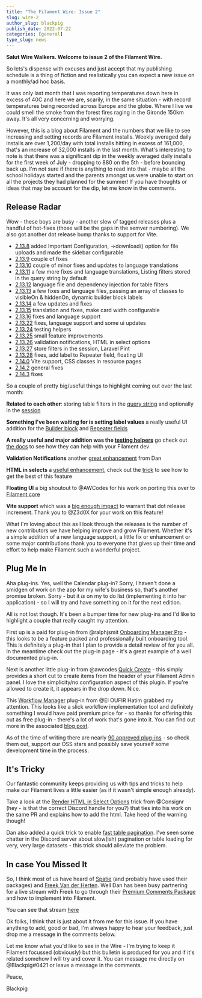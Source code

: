 ```yaml
---
title: "The Filament Wire: Issue 2"
slug: wire-2
author_slug: blackpig
publish_date: 2022-07-22
categories: [general]
type_slug: news
---
```


**Salut Wire Walkers. Welcome to issue 2 of the Filament Wire.**

So lets's dispense with excuses and just accept that my publishing schedule is a thing of fiction and realistically you can expect a new issue on a monthly/ad hoc basis.

It was only last month that I was reporting temperatures down here in excess of 40C and here we are, scarily, in the same situation - with record temperatures being recorded across Europe and the globe.  Where I live we could smell the smoke from the forest fires raging in the Gironde 150km away. It's all very concerning and worrying.

However, this is a blog about Filament and the numbers that we like to see increasing and setting records are Filament installs.  Weekly averaged daily installs are over 1,200/day with total installs hitting in excess of 161,000, that's an increase of 32,000 installs in the last month. What's interesting to note is that there was a significant dip in the weekly averaged daily installs for the first week of July - dropping  to 880 on the 5th - before bouncing back up.  I'm not sure if there is anything to read into that - maybe all the school holidays started and the parents amongst us were unable to start on all the projects they had planned for the summer!  If you have thoughts or ideas that may be account for the dip, let me know in the comments.

## Release Radar
Wow - these boys are busy - another slew of tagged releases plus a handful of hot-fixes (those will be the gaps in the semver numbering). We also got another dot release bump thanks to support for Vite.

- [2.13.8](https://github.com/laravel-filament/filament/releases/tag/v2.13.8) added Important Configuration, ->download() option for file uploads and made the sidebar configurable
- [2.13.9](https://github.com/laravel-filament/filament/releases/tag/v2.13.9) couple of fixes
- [2.13.10](https://github.com/laravel-filament/filament/releases/tag/v2.13.10) couple of minor fixes and updates to language translations
- [2.13.11](https://github.com/laravel-filament/filament/releases/tag/v2.13.11) a few more fixes and language translations, Listing filters stored in the query string by default
- [2.13.12](https://github.com/laravel-filament/filament/releases/tag/v2.13.12) language file and dependency injection for table filters
- [2.13.13](https://github.com/laravel-filament/filament/releases/tag/v2.13.13) a few fixes and language files, passing an array of classes to visibleOn & hiddenOn, dynamic builder block labels
- [2.13.14](https://github.com/laravel-filament/filament/releases/tag/v2.13.14) a few updates and fixes
- [2.13.15](https://github.com/laravel-filament/filament/releases/tag/v2.13.15) translation and fixes, make card width configurable
- [2.13.16](https://github.com/laravel-filament/filament/releases/tag/v2.13.16) fixes and language support
- [2.13.22](https://github.com/laravel-filament/filament/releases/tag/v2.13.22) fixes, language support and some ui updates
- [2.13.24](https://github.com/laravel-filament/filament/releases/tag/v2.13.24) testing helpers
- [2.13.25](https://github.com/laravel-filament/filament/releases/tag/v2.13.25) small feature improvements
- [2.13.26](https://github.com/laravel-filament/filament/releases/tag/v2.13.26) validation notifications, HTML in select options
- [2.13.27](https://github.com/laravel-filament/filament/releases/tag/v2.13.27) store filters in the session, Laravel Pint
- [2.13.28](https://github.com/laravel-filament/filament/releases/tag/v2.13.28) fixes, add label to Repeater field, floating UI
- [2.14.0](https://github.com/laravel-filament/filament/releases/tag/v2.14.0) Vite support, CSS classes in resource pages
- [2.14.2](https://github.com/laravel-filament/filament/releases/tag/v2.14.2) general fixes
- [2.14.3](https://github.com/laravel-filament/filament/releases/tag/v2.13.3) fixes

So a couple of pretty big/useful things to highlight coming out over the last month:

**Related to each other**: storing table filters in the [query string](https://github.com/filamentphp/filament/pull/2863) and optionally in the [session](https://github.com/filamentphp/filament/pull/2965)

**Something I've been waiting for is setting label values** a really useful UI addition for the [Builder block](https://github.com/filamentphp/filament/pull/2976) and [Repeater fields](https://github.com/filamentphp/filament/pull/3062)

**A really useful and major addition was the [testing helpers](https://github.com/filamentphp/filament/pull/3027)** go check out [the docs](https://filamentphp.com/docs/2.x/admin/testing) to see how they can help with your Filament dev

**Validation Notifications** another [great enhancement](https://github.com/filamentphp/filament/pull/2906) from Dan

**HTML in selects** a [useful enhancement](https://github.com/filamentphp/filament/pull/3084), check out the [trick](https://filamentphp.com/tricks/render-html-in-select-options) to see how to get the best of this feature

**Floating UI** a big shoutout to @AWCodes for his work on porting this over to [Filament core](https://github.com/filamentphp/filament/pull/2994)

**Vite support** which was a [big enough impact](https://github.com/filamentphp/filament/pull/3100) to warrant that dot release increment. Thank you to @Z3d0X for your work on this feature!

What I'm loving about this as I look through the releases is the number of new contributors we have helping improve and grow Filament. Whether it's a simple addition of a new language support, a little fix or enhancement or some major contributions thank you to everyone that gives up their time and effort to help make Filament such a wonderful project.

## Plug Me In
Aha plug-ins.  Yes, well the Calendar plug-in? Sorry, I haven't done a smidgen of work on the app for my wife's business so, that's another promise broken.  Sorry - but it _is_ on my to do list (implementing it into her application) - so I will try and have something on it for the next edition.

All is not lost though. It's been a bumper time for new plug-ins and I'd like to highlight a couple that really caught my attention.

First up is a paid for plug-in from @ralphjsmit [Onboarding Manager Pro](https://filamentphp.com/plugins/onboarding-manager-pro) - this looks to be a feature packed and professionally built onboarding tool.  This is definitely a plug-in that I plan to provide a detail review of for you all.  In the meantime check out the plug-in page - it's a great example of a well documented plug-in.

Next is another little plug-in from @awcodes [Quick Create](https://filamentphp.com/plugins/quick-create) - this simply provides a short cut to create items from the header of your Filament Admin panel.  I love the simplicity/no configuration aspect of this plugin.  If you're allowed to create it, it appears in the drop down. Nice.

This [Workflow Manager](https://filamentphp.com/plugins/workflow-manager) plug-in from @El OUFIR Hatim grabbed my attention. This looks like a slick workflow implementation tool and definitely something I would have paid premium price for - so thanks for offering this out as free plug-in - there's a lot of work that's gone into it. You can find out more in the associated [blog post](https://filamentphp.com/blog/add-workflows-to-filament-in-10-minutes).

As of the time of writing there are nearly [90 approved plug-ins](https://filamentphp.com/plugins) - so check them out, support our OSS stars and possibly save yourself some development time in the process.

## It's Tricky
Our fantastic community keeps providing us with tips and tricks to help make our Filament lives a little easier (as if it wasn't simple enough already).

Take a look at the [Render HTML in Select Options](https://filamentphp.com/blog/add-workflows-to-filament-in-10-minutes) trick from @Consignr (hey - is that the correct Discord handle for you?) that ties into his work on the same PR and explains how to add the html. Take heed of the warning though!

Dan also added a quick trick to enable [fast table pagination](https://filamentphp.com/tricks/fast-table-pagination).  I've seen some chatter in the Discord server about slow(ish) pagination or table loading for very, very large datasets - this trick should alleviate the problem.

## In case You Missed It
So, I think most of us have heard of [Spatie](https://spatie.be/) (and probably have used their packages) and [Freek Van der Herten](https://twitter.com/freekmurze).  Well Dan has been busy partnering for a live stream with Freek to go through their [Premium Comments Package](https://spatie.be/products/laravel-comments) and how to implement into Filament.

You can see that stream [here](https://www.youtube.com/watch?v=gpwFLeeWz8M)

Ok folks, I think that is just about it from me for this issue.  If you have anything to add, good or bad, I'm always happy to hear your feedback, just drop me a message in the comments below.

Let me know what you'd like to see in the Wire - I'm trying to keep it Filament focussed (obviously) but this bulletin is produced for you and if it's related somehow I will try and cover it. You can message me directly on @Blackpig#0421 or leave a message in the comments.

Peace,

Blackpig
